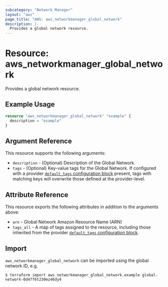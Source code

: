 ```yaml
---
subcategory: "Network Manager"
layout: "aws"
page_title: "AWS: aws_networkmanager_global_network"
description: |-
  Provides a global network resource.
---
```


# Resource: aws_networkmanager_global_network

Provides a global network resource.

## Example Usage

```terraform
resource "aws_networkmanager_global_network" "example" {
  description = "example"
}
```

## Argument Reference

This resource supports the following arguments:

* `description` - (Optional) Description of the Global Network.
* `tags` - (Optional) Key-value tags for the Global Network. If configured with a provider [`default_tags` configuration block](https://registry.terraform.io/providers/hashicorp/aws/latest/docs#default_tags-configuration-block) present, tags with matching keys will overwrite those defined at the provider-level.

## Attribute Reference

This resource exports the following attributes in addition to the arguments above:

* `arn` - Global Network Amazon Resource Name (ARN)
* `tags_all` - A map of tags assigned to the resource, including those inherited from the provider [`default_tags` configuration block](https://registry.terraform.io/providers/hashicorp/aws/latest/docs#default_tags-configuration-block).

## Import

`aws_networkmanager_global_network` can be imported using the global network ID, e.g.

```
$ terraform import aws_networkmanager_global_network.example global-network-0d47f6t230mz46dy4
```
